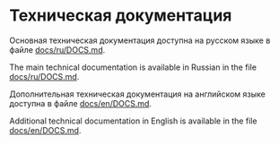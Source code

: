 # Техническая документация

Основная техническая документация доступна на русском языке в файле [docs/ru/DOCS.md](docs/ru/DOCS.md).

The main technical documentation is available in Russian in the file [docs/ru/DOCS.md](docs/ru/DOCS.md).

Дополнительная техническая документация на английском языке доступна в файле [docs/en/DOCS.md](docs/en/DOCS.md).

Additional technical documentation in English is available in the file [docs/en/DOCS.md](docs/en/DOCS.md).
